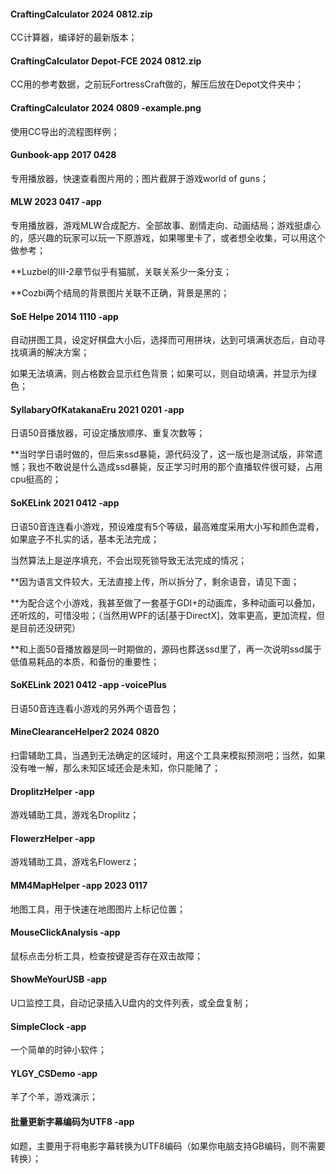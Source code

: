 #### CraftingCalculator 2024 0812.zip

CC计算器，编译好的最新版本；

#### CraftingCalculator Depot-FCE 2024 0812.zip

CC用的参考数据，之前玩FortressCraft做的，解压后放在Depot文件夹中；

#### CraftingCalculator 2024 0809 -example.png

使用CC导出的流程图样例；

#### Gunbook-app 2017 0428

专用播放器，快速查看图片用的；图片截屏于游戏world of guns；

#### MLW 2023 0417 -app

专用播放器，游戏MLW合成配方、全部故事、剧情走向、动画结局；游戏挺虐心的，感兴趣的玩家可以玩一下原游戏，如果哪里卡了，或者想全收集，可以用这个做参考；

**Luzbel的III-2章节似乎有猫腻，关联关系少一条分支；

**Cozbi两个结局的背景图片关联不正确，背景是黑的；

#### SoE Helpe 2014 1110 -app

自动拼图工具，设定好棋盘大小后，选择而可用拼块，达到可填满状态后，自动寻找填满的解决方案；

如果无法填满，则占格数会显示红色背景；如果可以，则自动填满，并显示为绿色；

#### SyllabaryOfKatakanaEru 2021 0201 -app

日语50音播放器，可设定播放顺序、重复次数等；

**当时学日语时做的，但后来ssd暴毙，源代码没了，这一版也是测试版，非常遗憾；我也不敢说是什么造成ssd暴毙，反正学习时用的那个直播软件很可疑，占用cpu挺高的；

#### SoKELink 2021 0412 -app

日语50音连连看小游戏，预设难度有5个等级，最高难度采用大小写和颜色混肴，如果底子不扎实的话，基本无法完成；

当然算法上是逆序填充，不会出现死锁导致无法完成的情况；

**因为语言文件较大，无法直接上传，所以拆分了，剩余语音，请见下面；

**为配合这个小游戏，我甚至做了一套基于GDI+的动画库，多种动画可以叠加，还听炫的，可惜没啦；（当然用WPF的话[基于DirectX]，效率更高，更加流程，但是目前还没研究）

**和上面50音播放器是同一时期做的，源码也葬送ssd里了，再一次说明ssd属于低值易耗品的本质，和备份的重要性；

#### SoKELink 2021 0412 -app -voicePlus

日语50音连连看小游戏的另外两个语音包；

#### MineClearanceHelper2 2024 0820

扫雷辅助工具，当遇到无法确定的区域时，用这个工具来模拟预测吧；当然，如果没有唯一解，那么未知区域还会是未知，你只能赌了；

#### DroplitzHelper -app

游戏辅助工具，游戏名Droplitz；

#### FlowerzHelper -app

游戏辅助工具，游戏名Flowerz；

#### MM4MapHelper -app 2023 0117

地图工具，用于快速在地图图片上标记位置；

#### MouseClickAnalysis -app

鼠标点击分析工具，检查按键是否存在双击故障；

#### ShowMeYourUSB -app

U口监控工具，自动记录插入U盘内的文件列表，或全盘复制；

#### SimpleClock -app

一个简单的时钟小软件；

#### YLGY_CSDemo -app

羊了个羊，游戏演示；

#### 批量更新字幕编码为UTF8 -app

如题，主要用于将电影字幕转换为UTF8编码（如果你电脑支持GB编码，则不需要转换）；
